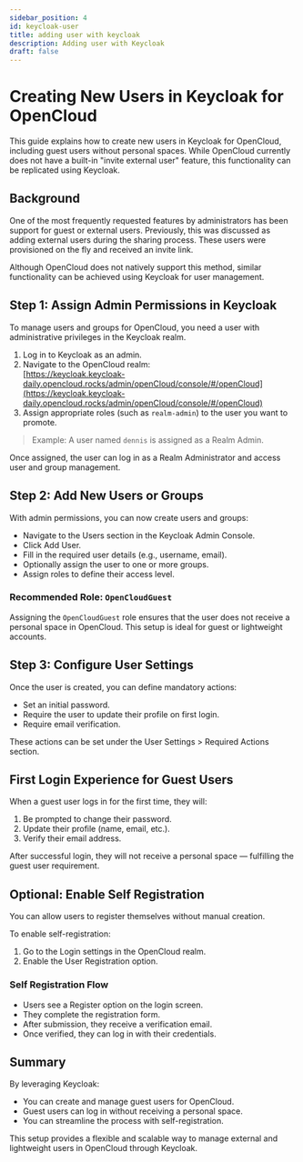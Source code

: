 ```yaml
---
sidebar_position: 4
id: keycloak-user
title: adding user with keycloak
description: Adding user with Keycloak
draft: false
---
```


# Creating New Users in Keycloak for OpenCloud

This guide explains how to create new users in Keycloak for OpenCloud, including guest users without personal spaces. While OpenCloud currently does not have a built-in "invite external user" feature, this functionality can be replicated using Keycloak.

## Background

One of the most frequently requested features by administrators has been support for guest or external users. Previously, this was discussed as adding external users during the sharing process. These users were provisioned on the fly and received an invite link.

Although OpenCloud does not natively support this method, similar functionality can be achieved using Keycloak for user management.

## Step 1: Assign Admin Permissions in Keycloak

To manage users and groups for OpenCloud, you need a user with administrative privileges in the Keycloak realm.

1. Log in to Keycloak as an admin.
2. Navigate to the OpenCloud realm:  
   [https://keycloak.keycloak-daily.opencloud.rocks/admin/openCloud/console/#/openCloud](https://keycloak.keycloak-daily.opencloud.rocks/admin/openCloud/console/#/openCloud)
3. Assign appropriate roles (such as `realm-admin`) to the user you want to promote.

> Example: A user named `dennis` is assigned as a Realm Admin.

Once assigned, the user can log in as a Realm Administrator and access user and group management.

## Step 2: Add New Users or Groups

With admin permissions, you can now create users and groups:

- Navigate to the Users section in the Keycloak Admin Console.
- Click Add User.
- Fill in the required user details (e.g., username, email).
- Optionally assign the user to one or more groups.
- Assign roles to define their access level.

### Recommended Role: `OpenCloudGuest`

Assigning the `OpenCloudGuest` role ensures that the user does not receive a personal space in OpenCloud. This setup is ideal for guest or lightweight accounts.

## Step 3: Configure User Settings

Once the user is created, you can define mandatory actions:

- Set an initial password.
- Require the user to update their profile on first login.
- Require email verification.

These actions can be set under the User Settings > Required Actions section.

## First Login Experience for Guest Users

When a guest user logs in for the first time, they will:

1. Be prompted to change their password.
2. Update their profile (name, email, etc.).
3. Verify their email address.

After successful login, they will not receive a personal space — fulfilling the guest user requirement.

## Optional: Enable Self Registration

You can allow users to register themselves without manual creation.

To enable self-registration:

1. Go to the Login settings in the OpenCloud realm.
2. Enable the User Registration option.

### Self Registration Flow

- Users see a Register option on the login screen.
- They complete the registration form.
- After submission, they receive a verification email.
- Once verified, they can log in with their credentials.

## Summary

By leveraging Keycloak:

- You can create and manage guest users for OpenCloud.
- Guest users can log in without receiving a personal space.
- You can streamline the process with self-registration.

This setup provides a flexible and scalable way to manage external and lightweight users in OpenCloud through Keycloak.
